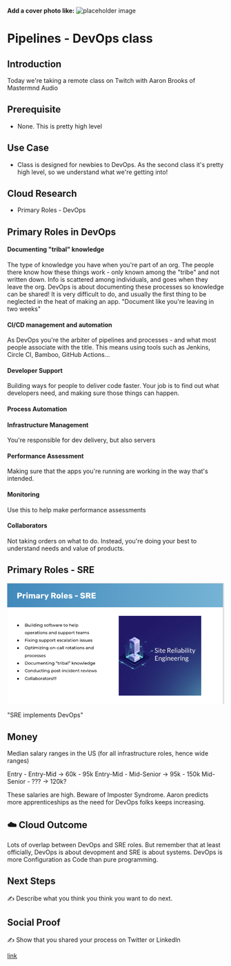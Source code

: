 **Add a cover photo like:**
![placeholder image](https://via.placeholder.com/1200x600)

# Pipelines - DevOps class

## Introduction

Today we're taking a remote class on Twitch with Aaron Brooks of Mastermnd Audio

## Prerequisite

- None. This is pretty high level

## Use Case

- Class is designed for newbies to DevOps. As the second class it's pretty high level, so we understand what we're getting into!

## Cloud Research

- Primary Roles - DevOps

## Primary Roles in DevOps

#### Documenting "tribal" knowledge

The type of knowledge you have when you're part of an org. The people there know how these things work - only known among the "tribe" and not written down. Info is scattered among individuals, and goes when they leave the org. DevOps is about documenting these processes so knowledge can be shared! It is very difficult to do, and usually the first thing to be neglected in the heat of making an app. "Document like you're leaving in two weeks"

#### CI/CD management and automation

As DevOps you're the arbiter of pipelines and processes - and what most people associate with the title. This means using tools such as Jenkins, Circle CI, Bamboo, GitHub Actions...

#### Developer Support

Building ways for people to deliver code faster. Your job is to find out what developers need, and making sure those things can happen.

#### Process Automation

#### Infrastructure Management

You're responsible for dev delivery, but also servers

#### Performance Assessment

Making sure that the apps you're running are working in the way that's intended.

#### Monitoring

Use this to help make performance assessments

#### Collaborators

Not taking orders on what to do. Instead, you're doing your best to understand needs and value of products.

## Primary Roles - SRE

![slide](/Journey/056/sre-slide.png)

"SRE implements DevOps"

## Money

Median salary ranges in the US (for all infrastructure roles, hence wide ranges)

Entry - Entry-Mid -> 60k - 95k
Entry-Mid - Mid-Senior -> 95k - 150k
Mid-Senior - ??? -> 120k?

These salaries are high. Beware of Imposter Syndrome.
Aaron predicts more apprenticeships as the need for DevOps folks keeps increasing.

## ☁️ Cloud Outcome

Lots of overlap between DevOps and SRE roles. But remember that at least officially, DevOps is about devopment and SRE is about systems. DevOps is more Configuration as Code than pure programming.

## Next Steps

✍️ Describe what you think you think you want to do next.

## Social Proof

✍️ Show that you shared your process on Twitter or LinkedIn

[link](link)
